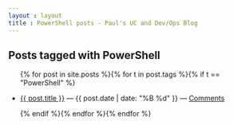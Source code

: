 ```yaml
---
layout : layout
title : PowerShell posts - Paul's UC and Dev/Ops Blog
---
```


<h2>Posts tagged with PowerShell</h2>
<ul class="tagged-posts">
{% for post in site.posts %}{% for t in post.tags %}{% if t == "PowerShell" %}
	<li><p><a href="{{ post.url }}">{{ post.title }}</a> &mdash; {{ post.date | date: "%B %d" }} &mdash; <a href="{{ post.url }}#disqus_thread">Comments</a></p></li>
{% endif %}{% endfor %}{% endfor %}
</ul>
